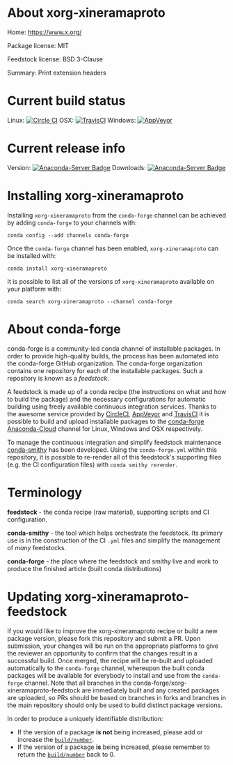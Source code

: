 About xorg-xineramaproto
========================

Home: https://www.x.org/

Package license: MIT

Feedstock license: BSD 3-Clause

Summary: Print extension headers



Current build status
====================

Linux: [![Circle CI](https://circleci.com/gh/conda-forge/xorg-xineramaproto-feedstock.svg?style=shield)](https://circleci.com/gh/conda-forge/xorg-xineramaproto-feedstock)
OSX: [![TravisCI](https://travis-ci.org/conda-forge/xorg-xineramaproto-feedstock.svg?branch=master)](https://travis-ci.org/conda-forge/xorg-xineramaproto-feedstock)
Windows: [![AppVeyor](https://ci.appveyor.com/api/projects/status/github/conda-forge/xorg-xineramaproto-feedstock?svg=True)](https://ci.appveyor.com/project/conda-forge/xorg-xineramaproto-feedstock/branch/master)

Current release info
====================
Version: [![Anaconda-Server Badge](https://anaconda.org/conda-forge/xorg-xineramaproto/badges/version.svg)](https://anaconda.org/conda-forge/xorg-xineramaproto)
Downloads: [![Anaconda-Server Badge](https://anaconda.org/conda-forge/xorg-xineramaproto/badges/downloads.svg)](https://anaconda.org/conda-forge/xorg-xineramaproto)

Installing xorg-xineramaproto
=============================

Installing `xorg-xineramaproto` from the `conda-forge` channel can be achieved by adding `conda-forge` to your channels with:

```
conda config --add channels conda-forge
```

Once the `conda-forge` channel has been enabled, `xorg-xineramaproto` can be installed with:

```
conda install xorg-xineramaproto
```

It is possible to list all of the versions of `xorg-xineramaproto` available on your platform with:

```
conda search xorg-xineramaproto --channel conda-forge
```


About conda-forge
=================

conda-forge is a community-led conda channel of installable packages.
In order to provide high-quality builds, the process has been automated into the
conda-forge GitHub organization. The conda-forge organization contains one repository
for each of the installable packages. Such a repository is known as a *feedstock*.

A feedstock is made up of a conda recipe (the instructions on what and how to build
the package) and the necessary configurations for automatic building using freely
available continuous integration services. Thanks to the awesome service provided by
[CircleCI](https://circleci.com/), [AppVeyor](http://www.appveyor.com/)
and [TravisCI](https://travis-ci.org/) it is possible to build and upload installable
packages to the [conda-forge](https://anaconda.org/conda-forge)
[Anaconda-Cloud](http://docs.anaconda.org/) channel for Linux, Windows and OSX respectively.

To manage the continuous integration and simplify feedstock maintenance
[conda-smithy](http://github.com/conda-forge/conda-smithy) has been developed.
Using the ``conda-forge.yml`` within this repository, it is possible to re-render all of
this feedstock's supporting files (e.g. the CI configuration files) with ``conda smithy rerender``.


Terminology
===========

**feedstock** - the conda recipe (raw material), supporting scripts and CI configuration.

**conda-smithy** - the tool which helps orchestrate the feedstock.
                   Its primary use is in the construction of the CI ``.yml`` files
                   and simplify the management of *many* feedstocks.

**conda-forge** - the place where the feedstock and smithy live and work to
                  produce the finished article (built conda distributions)


Updating xorg-xineramaproto-feedstock
=====================================

If you would like to improve the xorg-xineramaproto recipe or build a new
package version, please fork this repository and submit a PR. Upon submission,
your changes will be run on the appropriate platforms to give the reviewer an
opportunity to confirm that the changes result in a successful build. Once
merged, the recipe will be re-built and uploaded automatically to the
`conda-forge` channel, whereupon the built conda packages will be available for
everybody to install and use from the `conda-forge` channel.
Note that all branches in the conda-forge/xorg-xineramaproto-feedstock are
immediately built and any created packages are uploaded, so PRs should be based
on branches in forks and branches in the main repository should only be used to
build distinct package versions.

In order to produce a uniquely identifiable distribution:
 * If the version of a package **is not** being increased, please add or increase
   the [``build/number``](http://conda.pydata.org/docs/building/meta-yaml.html#build-number-and-string).
 * If the version of a package **is** being increased, please remember to return
   the [``build/number``](http://conda.pydata.org/docs/building/meta-yaml.html#build-number-and-string)
   back to 0.
